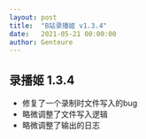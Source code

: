 ```yaml
---
layout: post
title:  "B站录播姬 v1.3.4"
date:   2021-05-21 00:00:00
author: Genteure
---
```


## 录播姬 1.3.4

- 修复了一个录制时文件写入的bug
- 略微调整了文件写入逻辑
- 略微调整了输出的日志
